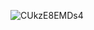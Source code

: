 ![CUkzE8EMDs4](https://github.com/BeautifulSenpai/Server-edit/assets/65557316/d1d43eac-1481-4291-88f2-5a1ce84bc98d)
